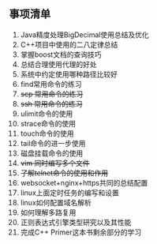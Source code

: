 ## 事项清单
1. Java精度处理BigDecimal使用总结及优化
1. C++项目中使用的二八定律总结
1. 掌握boost文档的查询技巧
1. 总结合理使用代理的好处
1. 系统中约定使用哪种路径比较好
1. find常用命令的练习
1. ~~scp 常用命令的练习~~
1. ~~ssh 常用命令的练习~~
1. ulimit命令的使用
1. strace命令的使用
1. touch命令的使用
2. tail命令的进一步使用
3. 磁盘挂载命令的使用
4. ~~vim 同时编写多个文件~~
5. ~~了解telnet命令的使用和作用~~
6. websocket+nginx+https共同的总结配置
7. linux上面定时任务的编写和设置
8. linux如何配置域名解析
9. 如何理解多路复用
10. 正则表达式引擎类型研究以及其性能
11. 完成C++ Primer这本书剩余部分的学习




